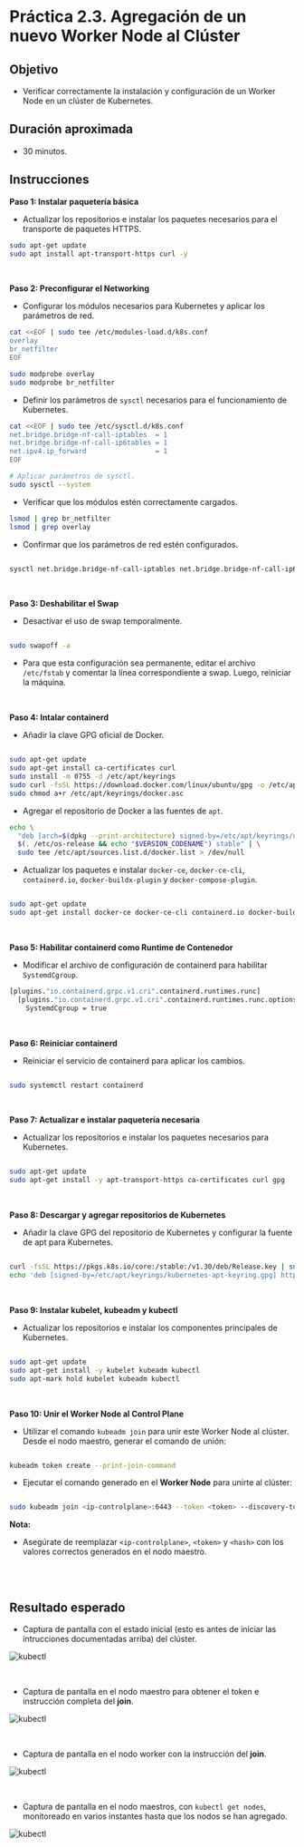 # Práctica 2.3. Agregación de un nuevo Worker Node al Clúster

## Objetivo

- Verificar correctamente la instalación y configuración de un Worker Node en un clúster de Kubernetes.


## Duración aproximada

- 30 minutos.

## Instrucciones

**Paso 1: Instalar paquetería básica**

- Actualizar los repositorios e instalar los paquetes necesarios para el transporte de paquetes HTTPS.

```bash
sudo apt-get update 
sudo apt install apt-transport-https curl -y
```

<br/>

**Paso 2: Preconfigurar el Networking**

- Configurar los módulos necesarios para Kubernetes y aplicar los parámetros de red.

```bash
cat <<EOF | sudo tee /etc/modules-load.d/k8s.conf
overlay
br_netfilter
EOF

sudo modprobe overlay
sudo modprobe br_netfilter

```

- Definir los parámetros de `sysctl` necesarios para el funcionamiento de Kubernetes.

```bash
cat <<EOF | sudo tee /etc/sysctl.d/k8s.conf
net.bridge.bridge-nf-call-iptables  = 1
net.bridge.bridge-nf-call-ip6tables = 1
net.ipv4.ip_forward                 = 1
EOF

# Aplicar parámetros de sysctl.
sudo sysctl --system

```

- Verificar que los módulos estén correctamente cargados.

```bash
lsmod | grep br_netfilter
lsmod | grep overlay

```

- Confirmar que los parámetros de red estén configurados.

```bash

sysctl net.bridge.bridge-nf-call-iptables net.bridge.bridge-nf-call-ip6tables net.ipv4.ip_forward

```

<br/>

**Paso 3: Deshabilitar el Swap**

- Desactivar el uso de swap temporalmente.

```bash

sudo swapoff -a
```

- Para que esta configuración sea permanente, editar el archivo `/etc/fstab` y comentar la línea correspondiente a swap. Luego, reiniciar la máquina.

<br/>

**Paso 4: Intalar containerd**

- Añadir la clave GPG oficial de Docker.

```bash

sudo apt-get update 
sudo apt-get install ca-certificates curl 
sudo install -m 0755 -d /etc/apt/keyrings 
sudo curl -fsSL https://download.docker.com/linux/ubuntu/gpg -o /etc/apt/keyrings/docker.asc 
sudo chmod a+r /etc/apt/keyrings/docker.asc 
```

- Agregar el repositorio de Docker a las fuentes de `apt`.

```bash
echo \
  "deb [arch=$(dpkg --print-architecture) signed-by=/etc/apt/keyrings/docker.asc] https://download.docker.com/linux/ubuntu \
  $(. /etc/os-release && echo "$VERSION_CODENAME") stable" | \
  sudo tee /etc/apt/sources.list.d/docker.list > /dev/null
```

- Actualizar los paquetes e instalar `docker-ce`, `docker-ce-cli`, `containerd.io`, `docker-buildx-plugin` y `docker-compose-plugin`.

```bash

sudo apt-get update 
sudo apt-get install docker-ce docker-ce-cli containerd.io docker-buildx-plugin docker-compose-plugin
```

<br/>

**Paso 5: Habilitar containerd como Runtime de Contenedor**

- Modificar el archivo de configuración de containerd para habilitar `SystemdCgroup`.

```bash
[plugins."io.containerd.grpc.v1.cri".containerd.runtimes.runc]
  [plugins."io.containerd.grpc.v1.cri".containerd.runtimes.runc.options]
    SystemdCgroup = true

```
<br/>

**Paso 6: Reiniciar containerd**

- Reiniciar el servicio de containerd para aplicar los cambios.

```bash

sudo systemctl restart containerd
```

<br/>

**Paso 7: Actualizar e instalar paquetería necesaria**

- Actualizar los repositorios e instalar los paquetes necesarios para Kubernetes.

```bash

sudo apt-get update
sudo apt-get install -y apt-transport-https ca-certificates curl gpg

```
<br/>

**Paso 8: Descargar y agregar repositorios de Kubernetes**

- Añadir la clave GPG del repositorio de Kubernetes y configurar la fuente de apt para Kubernetes.

```bash

curl -fsSL https://pkgs.k8s.io/core:/stable:/v1.30/deb/Release.key | sudo gpg --dearmor -o /etc/apt/keyrings/kubernetes-apt-keyring.gpg
echo 'deb [signed-by=/etc/apt/keyrings/kubernetes-apt-keyring.gpg] https://pkgs.k8s.io/core:/stable:/v1.30/deb/ /' | sudo tee /etc/apt/sources.list.d/kubernetes.list    

```
<br/>

**Paso 9: Instalar kubelet, kubeadm y kubectl**

- Actualizar los repositorios e instalar los componentes principales de Kubernetes.

```bash

sudo apt-get update
sudo apt-get install -y kubelet kubeadm kubectl
sudo apt-mark hold kubelet kubeadm kubectl

```

<br/>

**Paso 10: Unir el Worker Node al Control Plane**

- Utilizar el comando `kubeadm join` para unir este Worker Node al clúster. Desde el nodo maestro, generar el comando de unión:

```bash

kubeadm token create --print-join-command

```

- Ejecutar el comando generado en el **Worker Node** para unirte al clúster:

```bash

sudo kubeadm join <ip-controlplane>:6443 --token <token> --discovery-token-ca-cert-hash sha256:<hash>

```


**Nota:** 

- Asegúrate de reemplazar `<ip-controlplane>`, `<token>` y `<hash>` con los valores correctos generados en el nodo maestro.

<br/><br/>

## Resultado esperado

- Captura de pantalla con el estado inicial (esto es antes de iniciar las intrucciones documentadas arriba) del clúster.

![kubectl](../images/u2_3_1.png)

<br/>

- Captura de pantalla en el nodo maestro para obtener el token e instrucción completa del **join**.

![kubectl](../images/u2_3_2.png)

<br/>

- Captura de pantalla en el nodo worker con la instrucción del **join**.

![kubectl](../images/u2_3_3.png)

<br/>

- Captura de pantalla en el nodo maestros, con `kubectl get nodes`, monitoreado en varios instantes hasta que los nodos se han agregado.

![kubectl](../images/u2_3_4.png)
